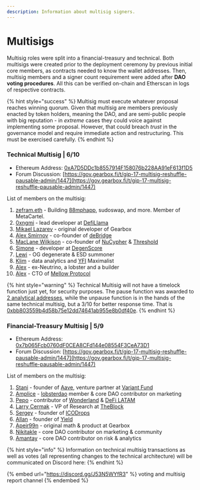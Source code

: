 ```yaml
---
description: Information about multisig signers.
---
```


# Multisigs

Multisig roles were split into a financial-treasury and technical. Both multisigs were created prior to the deployment ceremony by previous initial core members, as contracts needed to know the wallet addresses. Then, multisig members and a signer count requirement were added after **DAO voting procedures**. All this can be verified on-chain and Etherscan in logs of respective contracts.

{% hint style="success" %}
Multisig must execute whatever proposal reaches winning quorum. Given that multisig are members previously enacted by token holders, meaning the DAO, and are semi-public people with big reputation - in _extreme_ cases they could voice against implementing some proposal. However, that could breach _trust_ in the governance model and require immediate action and restructuring. This must be exercised carefully.
{% endhint %}

### Technical Multisig | 6/10

* Ethereum Address: [0xA7D5DDc1b8557914F158076b228AA91eF613f1D5](https://etherscan.io/address/0xA7D5DDc1b8557914F158076b228AA91eF613f1D5)
* Forum Discussion: [https://gov.gearbox.fi/t/gip-17-multisig-reshuffle-pausable-admin/1447](https://gov.gearbox.fi/t/gip-17-multisig-reshuffle-pausable-admin/1447)

List of members on the multisig:

1. [zefram.eth](https://twitter.com/boredGenius) - Building [88mphapp](https://twitter.com/88mphapp), sudoswap, and more. Member of MetaCartel.
2. [0xngmi](https://twitter.com/0xngmi) - lead developer at [DefiLlama](https://defillama.com/)
3. [Mikael Lazarev](https://twitter.com/mikaellazarev) - original developer of Gearbox
4. [Alex Smirnov](https://twitter.com/AlexSmirnov\_\_) - co-founder of [deBridge](https://twitter.com/deBridgeFinance)
5. [MacLane Wilkison](https://twitter.com/MacLaneWilkison) - co-founder of [NuCypher](https://twitter.com/NuCypher) & [Threshold](https://twitter.com/TheTNetwork)
6. [Simone](https://twitter.com/kronosimste) - developer at [DegenScore](https://twitter.com/DegenScore)
7. [Lewi](https://twitter.com/lewifree) - OG degenerate & ESD summoner
8. [Klim](https://twitter.com/milkyklim) - data analytics and [YFI](https://twitter.com/iearnfinance) Maximalist
9. [Alex](https://gov.gearbox.fi/t/multisig-ceremony-apply/95/30) - ex-Neutrino, a lobster and a builder
10. [Alex](https://twitter.com/0xAlexEuler) - CTO of [Mellow Protocol](https://twitter.com/Mellowprotocol)

{% hint style="warning" %}
Technical Multisig will not have a timelock function just yet, for security purposes. The pause function was awarded to [2 analytical addresses](https://gov.gearbox.fi/t/gip-17-multisig-reshuffle-pausable-admin/1447), while the unpause function is in the hands of the same technical multisig, but a 3/10 for better response time. That is [0xbb803559b4d58b75e12dd74641ab955e8b0df40e](https://gnosis-safe.io/app/eth:0xbb803559B4D58b75E12dd74641AB955e8B0Df40E).
{% endhint %}

### Financial-Treasury Multisig | 5/9

* Ethereum Address: [0x7b065Fcb0760dF0CEA8CFd144e08554F3CeA73D1](https://etherscan.io/address/0x7b065Fcb0760dF0CEA8CFd144e08554F3CeA73D1)
* Forum Discussion: [https://gov.gearbox.fi/t/gip-17-multisig-reshuffle-pausable-admin/1447](https://gov.gearbox.fi/t/gip-17-multisig-reshuffle-pausable-admin/1447)

List of members on the multisig:

1. [Stani](https://twitter.com/StaniKulechov) - founder of [Aave](https://twitter.com/AaveAave), venture partner at [Variant Fund](https://twitter.com/VariantFund)
2. [Amplice](https://twitter.com/astr0bas3d) - [lobsterdao](https://twitter.com/10b57e6da0) member & core DAO contributor on marketing
3. [Pepo](https://twitter.com/0xPEPO) - contributor of [Wonderland](https://twitter.com/defi\_wonderland) & [DeFi LATAM](https://twitter.com/defi\_latam)
4. [Larry Cermak](https://twitter.com/lawmaster) - VP of Research at [TheBlock](https://twitter.com/TheBlock\_\_)
5. [Sergey](https://t.me/icodrops\_sergey) - founder of [ICODrops](https://twitter.com/ICODrops)
6. [Allan](https://twitter.com/niemerg) - founder of [Yield](https://twitter.com/yield)
7. [Apeir99n](https://twitter.com/apeir99n) - original math & product at Gearbox
8. [Nikitakle](https://twitter.com/NOstroymov) - core DAO contributor on marketing & community
9. [Amantay](https://gov.gearbox.fi/u/amantay/summary)  - core DAO contributor on risk & analytics

{% hint style="info" %}
Information on technical multisig transactions as well as votes (all representing changes to the technical architecture) will be communicated on Discord here:
{% endhint %}

{% embed url="https://discord.gg/J53N5WYfR3" %}
voting and multisig report channel
{% endembed %}
